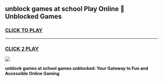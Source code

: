 
## unblock games at school Play Online 👋 Unblocked Games
<h3>
<a href="https://premium.freeplayer.one?title=unblock_games_at_school&ref=19F">CLICK TO PLAY</a></h3>
<hr>

<h3>
<a href="https://premium.freeplayer.one?title=unblock_games_at_school&ref=19F">CLICK 2 PLAY</a>
  
</h3>

<a href="https://premium.freeplayer.one?title=unblock_games_at_school&ref=19F"><img src="https://clearcache.store/games.png"></a>


**unblock games at school games unblocked: Your Gateway to Fun and Accessible Online Gaming**
